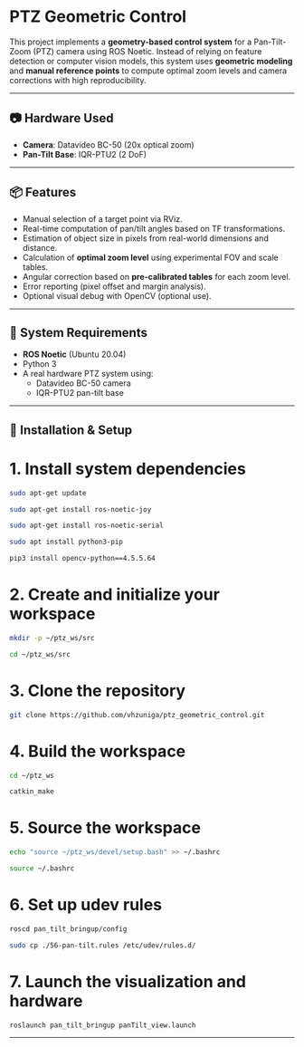 # PTZ Geometric Control

This project implements a **geometry-based control system** for a Pan-Tilt-Zoom (PTZ) camera using ROS Noetic. Instead of relying on feature detection or computer vision models, this system uses **geometric modeling** and **manual reference points** to compute optimal zoom levels and camera corrections with high reproducibility.

---

## 📷 Hardware Used

- **Camera**: Datavideo BC-50 (20x optical zoom)
- **Pan-Tilt Base**: IQR-PTU2 (2 DoF)

---

## 📦 Features

- Manual selection of a target point via RViz.
- Real-time computation of pan/tilt angles based on TF transformations.
- Estimation of object size in pixels from real-world dimensions and distance.
- Calculation of **optimal zoom level** using experimental FOV and scale tables.
- Angular correction based on **pre-calibrated tables** for each zoom level.
- Error reporting (pixel offset and margin analysis).
- Optional visual debug with OpenCV (optional use).

---

## 🧩 System Requirements

- **ROS Noetic** (Ubuntu 20.04)
- Python 3
- A real hardware PTZ system using:
  - Datavideo BC-50 camera
  - IQR-PTU2 pan-tilt base


---

## 🚀 Installation & Setup


# 1. Install system dependencies

```bash
sudo apt-get update
```
```bash
sudo apt-get install ros-noetic-joy
```
```bash
sudo apt-get install ros-noetic-serial
```
```bash
sudo apt install python3-pip
```
```bash
pip3 install opencv-python==4.5.5.64
```
# 2. Create and initialize your workspace
```bash
mkdir -p ~/ptz_ws/src
```
```bash
cd ~/ptz_ws/src
```
# 3. Clone the repository
```bash
git clone https://github.com/vhzuniga/ptz_geometric_control.git
```
# 4. Build the workspace
```bash
cd ~/ptz_ws
```
```bash
catkin_make
```
# 5. Source the workspace
```bash
echo "source ~/ptz_ws/devel/setup.bash" >> ~/.bashrc
```
```bash
source ~/.bashrc
```
# 6. Set up udev rules 
```bash
roscd pan_tilt_bringup/config
```
```bash
sudo cp ./56-pan-tilt.rules /etc/udev/rules.d/
```
# 7. Launch the visualization and hardware
```bash
roslaunch pan_tilt_bringup panTilt_view.launch
```
---




